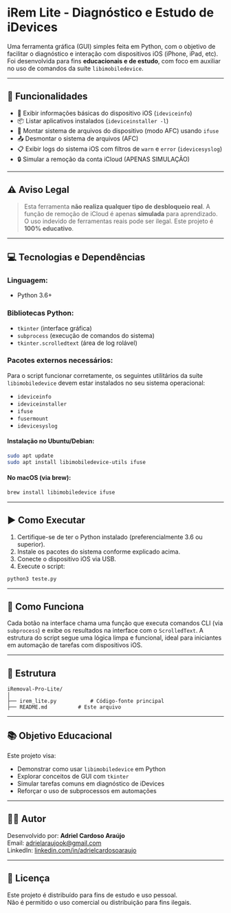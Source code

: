 # iRem Lite - Diagnóstico e Estudo de iDevices

Uma ferramenta gráfica (GUI) simples feita em Python, com o objetivo de facilitar o diagnóstico e interação com dispositivos iOS (iPhone, iPad, etc). Foi desenvolvida para fins **educacionais e de estudo**, com foco em auxiliar no uso de comandos da suíte `libimobiledevice`.

---

## 📌 Funcionalidades

- 📱 Exibir informações básicas do dispositivo iOS (`ideviceinfo`)
- 📦 Listar aplicativos instalados (`ideviceinstaller -l`)
- 📂 Montar sistema de arquivos do dispositivo (modo AFC) usando `ifuse`
- 📤 Desmontar o sistema de arquivos (AFC)
- 📋 Exibir logs do sistema iOS com filtros de `warn` e `error` (`idevicesyslog`)
- 🔒 Simular a remoção da conta iCloud (APENAS SIMULAÇÃO)

---

## ⚠️ Aviso Legal

> Esta ferramenta **não realiza qualquer tipo de desbloqueio real**. A função de remoção de iCloud é apenas **simulada** para aprendizado. O uso indevido de ferramentas reais pode ser ilegal. Este projeto é **100% educativo**.

---

## 💻 Tecnologias e Dependências

### Linguagem:
- Python 3.6+

### Bibliotecas Python:
- `tkinter` (interface gráfica)
- `subprocess` (execução de comandos do sistema)
- `tkinter.scrolledtext` (área de log rolável)

### Pacotes externos necessários:
Para o script funcionar corretamente, os seguintes utilitários da suíte `libimobiledevice` devem estar instalados no seu sistema operacional:

- `ideviceinfo`
- `ideviceinstaller`
- `ifuse`
- `fusermount`
- `idevicesyslog`

#### Instalação no Ubuntu/Debian:
```bash
sudo apt update
sudo apt install libimobiledevice-utils ifuse
```

#### No macOS (via brew):
```bash
brew install libimobiledevice ifuse
```

---

## ▶️ Como Executar

1. Certifique-se de ter o Python instalado (preferencialmente 3.6 ou superior).
2. Instale os pacotes do sistema conforme explicado acima.
3. Conecte o dispositivo iOS via USB.
4. Execute o script:

```bash
python3 teste.py
```

---

## 🧠 Como Funciona

Cada botão na interface chama uma função que executa comandos CLI (via `subprocess`) e exibe os resultados na interface com o `ScrolledText`. A estrutura do script segue uma lógica limpa e funcional, ideal para iniciantes em automação de tarefas com dispositivos iOS.

---

## 📁 Estrutura

```
iRemoval-Pro-Lite/
│
├── irem_lite.py           # Código-fonte principal
├── README.md          # Este arquivo
```

---

## 📚 Objetivo Educacional

Este projeto visa:

- Demonstrar como usar `libimobiledevice` em Python
- Explorar conceitos de GUI com `tkinter`
- Simular tarefas comuns em diagnóstico de iDevices
- Reforçar o uso de subprocessos em automações

---

## 👨‍💻 Autor

Desenvolvido por: **Adriel Cardoso Araújo**  
Email: [adrielaraujook@gmail.com](mailto:adrielaraujook@gmail.com)  
LinkedIn: [linkedin.com/in/adrielcardosoaraujo](https://linkedin.com/in/adrielcardosoaraujo)

---

## 🛑 Licença

Este projeto é distribuído para fins de estudo e uso pessoal.  
Não é permitido o uso comercial ou distribuição para fins ilegais.
